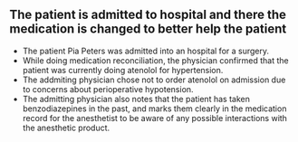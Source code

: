 ## The patient is admitted to hospital and there the medication is changed to better help the patient

* The patient Pia Peters was admitted into an hospital for a surgery.
* While doing medication reconciliation, the physician confirmed that the patient was currently doing atenolol for hypertension.
* The addmiting physician chose not to order atenolol on admission due to concerns about perioperative hypotension.
* The admitting physician also notes that the patient has taken benzodiazepines in the past, and marks them clearly in the medication record for the anesthetist to be aware of any possible interactions with the anesthetic product.



